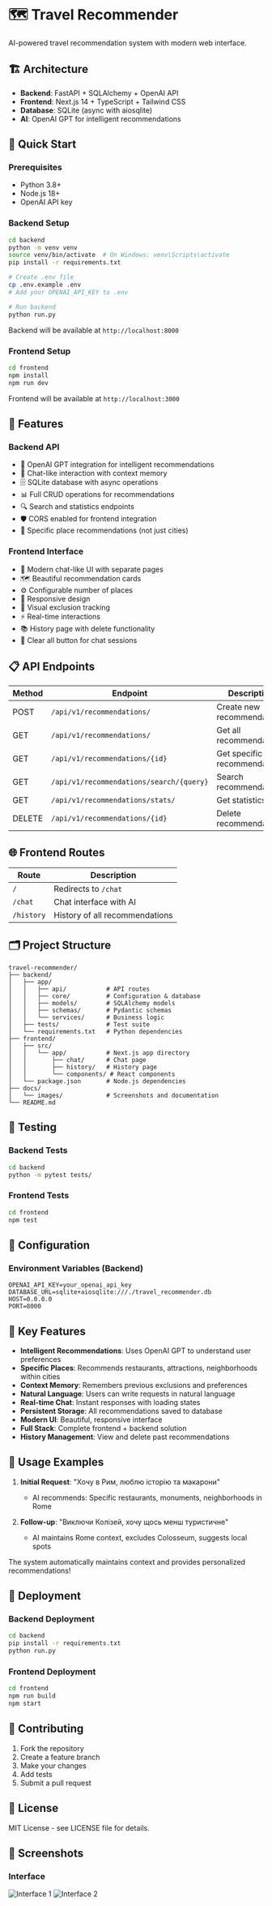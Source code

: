 # 🗺️ Travel Recommender

AI-powered travel recommendation system with modern web interface.

## 🏗️ Architecture

- **Backend**: FastAPI + SQLAlchemy + OpenAI API
- **Frontend**: Next.js 14 + TypeScript + Tailwind CSS
- **Database**: SQLite (async with aiosqlite)
- **AI**: OpenAI GPT for intelligent recommendations

## 🚀 Quick Start

### Prerequisites
- Python 3.8+
- Node.js 18+
- OpenAI API key

### Backend Setup

```bash
cd backend
python -m venv venv
source venv/bin/activate  # On Windows: venv\Scripts\activate
pip install -r requirements.txt

# Create .env file
cp .env.example .env
# Add your OPENAI_API_KEY to .env

# Run backend
python run.py
```

Backend will be available at `http://localhost:8000`

### Frontend Setup

```bash
cd frontend
npm install
npm run dev
```

Frontend will be available at `http://localhost:3000`

## 🎯 Features

### Backend API
- 🤖 OpenAI GPT integration for intelligent recommendations
- 💬 Chat-like interaction with context memory
- 🗄️ SQLite database with async operations
- 📊 Full CRUD operations for recommendations
- 🔍 Search and statistics endpoints
- 🛡️ CORS enabled for frontend integration
- 🎯 Specific place recommendations (not just cities)

### Frontend Interface
- 💬 Modern chat-like UI with separate pages
- 🗺️ Beautiful recommendation cards
- ⚙️ Configurable number of places
- 📱 Responsive design
- 🚫 Visual exclusion tracking
- ⚡ Real-time interactions
- 📚 History page with delete functionality
- 🔄 Clear all button for chat sessions


## 📋 API Endpoints

| Method | Endpoint | Description |
|--------|----------|-------------|
| POST | `/api/v1/recommendations/` | Create new recommendation |
| GET | `/api/v1/recommendations/` | Get all recommendations |
| GET | `/api/v1/recommendations/{id}` | Get specific recommendation |
| GET | `/api/v1/recommendations/search/{query}` | Search recommendations |
| GET | `/api/v1/recommendations/stats/` | Get statistics |
| DELETE | `/api/v1/recommendations/{id}` | Delete recommendation |

## 🌐 Frontend Routes

| Route | Description |
|-------|-------------|
| `/` | Redirects to `/chat` |
| `/chat` | Chat interface with AI |
| `/history` | History of all recommendations |

## 🗂️ Project Structure

```
travel-recommender/
├── backend/
│   ├── app/
│   │   ├── api/           # API routes
│   │   ├── core/          # Configuration & database
│   │   ├── models/        # SQLAlchemy models
│   │   ├── schemas/       # Pydantic schemas
│   │   └── services/      # Business logic
│   ├── tests/             # Test suite
│   └── requirements.txt   # Python dependencies
├── frontend/
│   ├── src/
│   │   └── app/           # Next.js app directory
│   │       ├── chat/      # Chat page
│   │       ├── history/   # History page
│   │       └── components/ # React components
│   └── package.json       # Node.js dependencies
├── docs/
│   └── images/            # Screenshots and documentation
└── README.md
```

## 🧪 Testing

### Backend Tests
```bash
cd backend
python -m pytest tests/
```

### Frontend Tests
```bash
cd frontend
npm test
```

## 🔧 Configuration

### Environment Variables (Backend)
```env
OPENAI_API_KEY=your_openai_api_key
DATABASE_URL=sqlite+aiosqlite:///./travel_recommender.db
HOST=0.0.0.0
PORT=8000
```

## 🌟 Key Features

- **Intelligent Recommendations**: Uses OpenAI GPT to understand user preferences
- **Specific Places**: Recommends restaurants, attractions, neighborhoods within cities
- **Context Memory**: Remembers previous exclusions and preferences
- **Natural Language**: Users can write requests in natural language
- **Real-time Chat**: Instant responses with loading states
- **Persistent Storage**: All recommendations saved to database
- **Modern UI**: Beautiful, responsive interface
- **Full Stack**: Complete frontend + backend solution
- **History Management**: View and delete past recommendations

## 📝 Usage Examples

1. **Initial Request**: "Хочу в Рим, люблю історію та макарони"
   - AI recommends: Specific restaurants, monuments, neighborhoods in Rome

2. **Follow-up**: "Виключи Колізей, хочу щось менш туристичне"
   - AI maintains Rome context, excludes Colosseum, suggests local spots

The system automatically maintains context and provides personalized recommendations!

## 🚀 Deployment

### Backend Deployment
```bash
cd backend
pip install -r requirements.txt
python run.py
```

### Frontend Deployment
```bash
cd frontend
npm run build
npm start
```

## 🤝 Contributing

1. Fork the repository
2. Create a feature branch
3. Make your changes
4. Add tests
5. Submit a pull request

## 📄 License

MIT License - see LICENSE file for details. 


## 📸 Screenshots

### Interface
![Interface 1](docs/images/image1.png)
![Interface 2](docs/images/image2.png)

